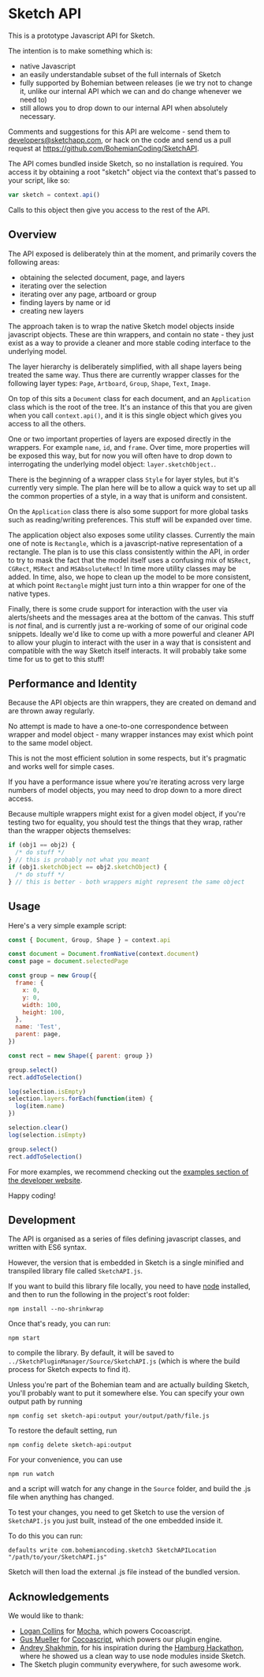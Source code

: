 # Sketch API

This is a prototype Javascript API for Sketch.

The intention is to make something which is:

* native Javascript
* an easily understandable subset of the full internals of Sketch
* fully supported by Bohemian between releases (ie we try not to change it,
  unlike our internal API which we can and do change whenever we need to)
* still allows you to drop down to our internal API when absolutely necessary.

Comments and suggestions for this API are welcome - send them to
developers@sketchapp.com, or hack on the code and send us a pull request at
https://github.com/BohemianCoding/SketchAPI.

The API comes bundled inside Sketch, so no installation is required. You access
it by obtaining a root "sketch" object via the context that's passed to your
script, like so:

```javascript
var sketch = context.api()
```

Calls to this object then give you access to the rest of the API.

## Overview

The API exposed is deliberately thin at the moment, and primarily covers the
following areas:

* obtaining the selected document, page, and layers
* iterating over the selection
* iterating over any page, artboard or group
* finding layers by name or id
* creating new layers

The approach taken is to wrap the native Sketch model objects inside javascript
objects. These are thin wrappers, and contain no state - they just exist as a
way to provide a cleaner and more stable coding interface to the underlying
model.

The layer hierarchy is deliberately simplified, with all shape layers being
treated the same way. Thus there are currently wrapper classes for the following
layer types: `Page`, `Artboard`, `Group`, `Shape`, `Text`, `Image`.

On top of this sits a `Document` class for each document, and an `Application`
class which is the root of the tree. It's an instance of this that you are given
when you call `context.api()`, and it is this single object which gives you
access to all the others.

One or two important properties of layers are exposed directly in the wrappers.
For example `name`, `id`, and `frame`. Over time, more properties will be
exposed this way, but for now you will often have to drop down to interrogating
the underlying model object: `layer.sketchObject.`.

There is the beginning of a wrapper class `Style` for layer styles, but it's
currently very simple. The plan here will be to allow a quick way to set up all
the common properties of a style, in a way that is uniform and consistent.

On the `Application` class there is also some support for more global tasks such
as reading/writing preferences. This stuff will be expanded over time.

The application object also exposes some utility classes. Currently the main one
of note is `Rectangle`, which is a javascript-native representation of a
rectangle. The plan is to use this class consistently within the API, in order
to try to mask the fact that the model itself uses a confusing mix of `NSRect`,
`CGRect`, `MSRect` and `MSAbsoluteRect`! In time more utility classes may be
added. In time, also, we hope to clean up the model to be more consistent, at
which point `Rectangle` might just turn into a thin wrapper for one of the
native types.

Finally, there is some crude support for interaction with the user via
alerts/sheets and the messages area at the bottom of the canvas. This stuff is
_not_ final, and is currently just a re-working of some of our original code
snippets. Ideally we'd like to come up with a more powerful and cleaner API to
allow your plugin to interact with the user in a way that is consistent and
compatible with the way Sketch itself interacts. It will probably take some time
for us to get to this stuff!

## Performance and Identity

Because the API objects are thin wrappers, they are created on demand and are
thrown away regularly.

No attempt is made to have a one-to-one correspondence between wrapper and model
object - many wrapper instances may exist which point to the same model object.

This is not the most efficient solution in some respects, but it's pragmatic and
works well for simple cases.

If you have a performance issue where you're iterating across very large numbers
of model objects, you may need to drop down to a more direct access.

Because multiple wrappers might exist for a given model object, if you're
testing two for equality, you should test the things that they wrap, rather than
the wrapper objects themselves:

```javascript
if (obj1 == obj2) {
  /* do stuff */
} // this is probably not what you meant
if (obj1.sketchObject == obj2.sketchObject) {
  /* do stuff */
} // this is better - both wrappers might represent the same object
```

## Usage

Here's a very simple example script:

```javascript
const { Document, Group, Shape } = context.api

const document = Document.fromNative(context.document)
const page = document.selectedPage

const group = new Group({
  frame: {
    x: 0,
    y: 0,
    width: 100,
    height: 100,
  },
  name: 'Test',
  parent: page,
})

const rect = new Shape({ parent: group })

group.select()
rect.addToSelection()

log(selection.isEmpty)
selection.layers.forEach(function(item) {
  log(item.name)
})

selection.clear()
log(selection.isEmpty)

group.select()
rect.addToSelection()
```

For more examples, we recommend checking out the
[examples section of the developer website](http://developer.sketchapp.com/examples/).

Happy coding!

## Development

The API is organised as a series of files defining javascript classes, and
written with ES6 syntax.

However, the version that is embedded in Sketch is a single minified and
transpiled library file called `SketchAPI.js`.

If you want to build this library file locally, you need to have
[node](https://nodejs.org) installed, and then to run the following in the
project's root folder:

```
npm install --no-shrinkwrap
```

Once that's ready, you can run:

```
npm start
```

to compile the library. By default, it will be saved to
`../SketchPluginManager/Source/SketchAPI.js` (which is where the build process
for Sketch expects to find it).

Unless you're part of the Bohemian team and are actually building Sketch, you'll
probably want to put it somewhere else. You can specify your own output path by
running

```
npm config set sketch-api:output your/output/path/file.js
```

To restore the default setting, run

```
npm config delete sketch-api:output
```

For your convenience, you can use

```
npm run watch
```

and a script will watch for any change in the `Source` folder, and build the .js
file when anything has changed.

To test your changes, you need to get Sketch to use the version of
`SketchAPI.js` you just built, instead of the one embedded inside it.

To do this you can run:

```
defaults write com.bohemiancoding.sketch3 SketchAPILocation "/path/to/your/SketchAPI.js"
```

Sketch will then load the external .js file instead of the bundled version.

## Acknowledgements

We would like to thank:

* [Logan Collins](https://github.com/logancollins) for
  [Mocha](https://github.com/logancollins/Mocha), which powers Cocoascript.
* [Gus Mueller](https://github.com/ccgus) for
  [Cocoascript](https://github.com/ccgus/CocoaScript), which powers our plugin
  engine.
* [Andrey Shakhmin](https://github.com/turbobabr), for his inspiration during
  the [Hamburg Hackathon](http://designtoolshackday.com), where he showed us a
  clean way to use node modules inside Sketch.
* The Sketch plugin community everywhere, for such awesome work.
